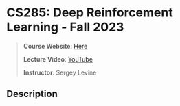 # CS285: Deep Reinforcement Learning - Fall 2023

>**Course Website**: [Here](http://rail.eecs.berkeley.edu/deeprlcourse/)
>
>**Lecture Video**: [YouTube](https://www.youtube.com/playlist?list=PL_iWQOsE6TfVYGEGiAOMaOzzv41Jfm_Ps)
>
>**Instructor**: Sergey Levine

## Description

